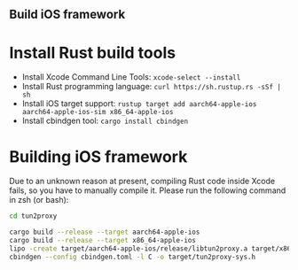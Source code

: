 Build iOS framework
----------------

# Install Rust build tools

- Install Xcode Command Line Tools: `xcode-select --install`
- Install Rust programming language: `curl https://sh.rustup.rs -sSf | sh`
- Install iOS target support: `rustup target add aarch64-apple-ios aarch64-apple-ios-sim x86_64-apple-ios`
- Install cbindgen tool: `cargo install cbindgen`

# Building iOS framework

Due to an unknown reason at present, compiling Rust code inside Xcode fails, so you have to manually compile it. Please run the following command in zsh (or bash):
```bash
cd tun2proxy

cargo build --release --target aarch64-apple-ios
cargo build --release --target x86_64-apple-ios
lipo -create target/aarch64-apple-ios/release/libtun2proxy.a target/x86_64-apple-ios/release/libtun2proxy.a -output target/libtun2proxy.a
cbindgen --config cbindgen.toml -l C -o target/tun2proxy-sys.h
```
